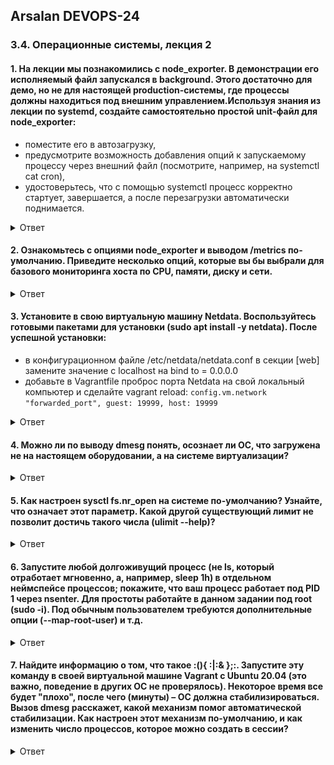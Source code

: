 ## Arsalan DEVOPS-24
### 3.4. Операционные системы, лекция 2

#### 1. На лекции мы познакомились с node_exporter. В демонстрации его исполняемый файл запускался в background. Этого достаточно для демо, но не для настоящей production-системы, где процессы должны находиться под внешним управлением.Используя знания из лекции по systemd, создайте самостоятельно простой unit-файл для node_exporter:

   * поместите его в автозагрузку,
   * предусмотрите возможность добавления опций к запускаемому процессу через внешний файл (посмотрите, например, на systemctl cat cron),
   * удостоверьтесь, что с помощью systemctl процесс корректно стартует, завершается, а после перезагрузки автоматически поднимается.

<details>
<summary>Ответ</summary>

![](dir34/3.4.1_1.png)<br>
![](dir34/3.4.1_2.png)<br>
![](dir34/3.4.1_3.png)<br>

``` 
Так же можно добавить опции к юниту через внешний файл пример ниже:
 - создал пользователя для запуска юнита, без права логинится на сервер с целью безопасности  
 - создал конфигурационный файл для изменения порта
 ``` 

![](dir34/3.4.1_4.png)
![](dir34/3.4.1_5.png)

</details>

#### 2. Ознакомьтесь с опциями node_exporter и выводом /metrics по-умолчанию. Приведите несколько опций, которые вы бы выбрали для базового мониторинга хоста по CPU, памяти, диску и сети.

<details>
<summary>Ответ</summary>

![](dir34/3.4.2.png)
```
Для основных задач я выбрал бы эти:  
* collector.meminfo - Статистика памяти.
* collector.loadavg - Выводит среднюю нагрузку.
* collector.filesystem - Предоставляет статистику файловой системы, такую как используемое дисковое пространство.
* collector.diskstats - Выводит статистику ввода/вывода.
* collector.cpu - Выводит статистику процессора
* collector.cpufreq - Выводит статистику частоты процессора
* collector.os - Выводит различную информацию о ОС (Наименование хоста, версию )
* collector.netstat - выводит статистика сети
```
</details>

#### 3. Установите в свою виртуальную машину Netdata. Воспользуйтесь готовыми пакетами для установки (sudo apt install -y netdata). После успешной установки:
* в конфигурационном файле /etc/netdata/netdata.conf в секции [web] замените значение с localhost на bind to = 0.0.0.0
* добавьте в Vagrantfile проброс порта Netdata на свой локальный компьютер и сделайте vagrant reload:
`config.vm.network "forwarded_port", guest: 19999, host: 19999`
<details>
<summary>Ответ</summary>

![](dir34/3.4.3_1.png)
![](dir34/3.4.3_2.png)
![](dir34/3.4.3_3.png)

</details>

#### 4. Можно ли по выводу dmesg понять, осознает ли ОС, что загружена не на настоящем оборудовании, а на системе виртуализации?

<details>
<summary>Ответ</summary>

![](dir34/3.4.4.png)

</details>

#### 5. Как настроен sysctl fs.nr_open на системе по-умолчанию? Узнайте, что означает этот параметр. Какой другой существующий лимит не позволит достичь такого числа (ulimit --help)?

<details>
<summary>Ответ</summary>

![](dir34/3.4.5_1.png)
![](dir34/3.4.5_2.png)

`Это обозначает максимальное количество файловых дескрипторов, которые может выделить процесс. Значение по умолчанию равно 1024 * 1024 (1048576)`

![](dir34/3.4.5_3.png)
![](dir34/3.4.5_4.png)

</details>

#### 6. Запустите любой долгоживущий процесс (не ls, который отработает мгновенно, а, например, sleep 1h) в отдельном неймспейсе процессов; покажите, что ваш процесс работает под PID 1 через nsenter. Для простоты работайте в данном задании под root (sudo -i). Под обычным пользователем требуются дополнительные опции (--map-root-user) и т.д.

<details>
<summary>Ответ</summary>

![](dir34/3.4.6.png)

</details>

#### 7. Найдите информацию о том, что такое :(){ :|:& };:. Запустите эту команду в своей виртуальной машине Vagrant с Ubuntu 20.04 (это важно, поведение в других ОС не проверялось). Некоторое время все будет "плохо", после чего (минуты) – ОС должна стабилизироваться. Вызов dmesg расскажет, какой механизм помог автоматической стабилизации. Как настроен этот механизм по-умолчанию, и как изменить число процессов, которое можно создать в сессии?

<details>
<summary>Ответ</summary>


`:(){ :|:& };: - это получилась функция, которая параллельно запускает два своих экземпляра. 
Каждый запускает ещё по два и так растет дальше(геометрическая прогрессия)`
Статья из википедиа [Fork Bomba](https://en.wikipedia.org/wiki/Fork_bomb)

![](dir34/3.4.7.png)

`Стабилизировать ОС помог механизм cgroups - механизм уровня ядра, позволяющий управлять использованием системных ресурсов`

`Изменить число процессов можно с помощью утилиты ulimit -u <количество процессов>, таким способом устанавливаем времменные настройки,
что бы настройки были постоянными необходимо изменить конфигурационный файл /etc/security/limits.conf`

</details>